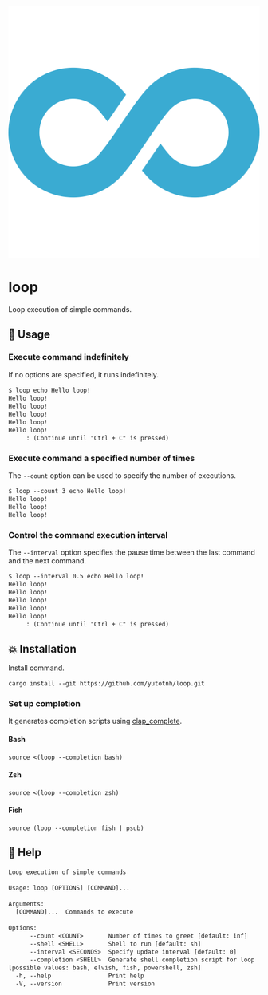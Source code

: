<div align="center">

![Icon](./icon.svg)

</div>

# loop

Loop execution of simple commands.

## 🏃 Usage

### Execute command indefinitely

If no options are specified, it runs indefinitely.

```console
$ loop echo Hello loop!
Hello loop!
Hello loop!
Hello loop!
Hello loop!
Hello loop!
     : (Continue until "Ctrl + C" is pressed)
```

### Execute command a specified number of times

The `--count` option can be used to specify the number of executions.

```console
$ loop --count 3 echo Hello loop!
Hello loop!
Hello loop!
Hello loop!
```

### Control the command execution interval

The `--interval` option specifies the pause time between the last command and the next command.

```console
$ loop --interval 0.5 echo Hello loop!
Hello loop!
Hello loop!
Hello loop!
Hello loop!
Hello loop!
     : (Continue until "Ctrl + C" is pressed)
```

## 💥 Installation

Install command.

```console
cargo install --git https://github.com/yutotnh/loop.git
```

### Set up completion

It generates completion scripts using [clap_complete](https://crates.io/crates/clap_complete).

#### Bash

```console
source <(loop --completion bash)
```

#### Zsh

```console
source <(loop --completion zsh)
```

#### Fish

```console
source (loop --completion fish | psub)
```

## 📖 Help

```console
Loop execution of simple commands

Usage: loop [OPTIONS] [COMMAND]...

Arguments:
  [COMMAND]...  Commands to execute

Options:
      --count <COUNT>       Number of times to greet [default: inf]
      --shell <SHELL>       Shell to run [default: sh]
      --interval <SECONDS>  Specify update interval [default: 0]
      --completion <SHELL>  Generate shell completion script for loop [possible values: bash, elvish, fish, powershell, zsh]
  -h, --help                Print help
  -V, --version             Print version
```
